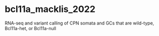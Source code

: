 # bcl11a_macklis_2022
RNA-seq and variant calling of CPN somata and GCs that are wild-type, Bcl11a-het, or Bcl11a-null
